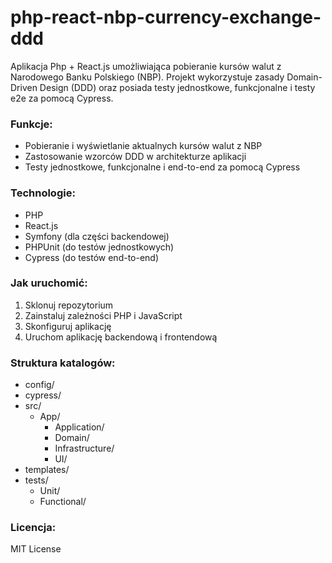 # php-react-nbp-currency-exchange-ddd
Aplikacja Php + React.js umożliwiająca pobieranie kursów walut z Narodowego Banku Polskiego (NBP). Projekt wykorzystuje zasady Domain-Driven Design (DDD) oraz posiada testy jednostkowe, funkcjonalne i testy e2e za pomocą Cypress.

### Funkcje:
- Pobieranie i wyświetlanie aktualnych kursów walut z NBP
- Zastosowanie wzorców DDD w architekturze aplikacji
- Testy jednostkowe, funkcjonalne i end-to-end za pomocą Cypress

### Technologie:
- PHP
- React.js
- Symfony (dla części backendowej)
- PHPUnit (do testów jednostkowych)
- Cypress (do testów end-to-end)

### Jak uruchomić:
1. Sklonuj repozytorium
2. Zainstaluj zależności PHP i JavaScript
3. Skonfiguruj aplikację
4. Uruchom aplikację backendową i frontendową

### Struktura katalogów:
- config/
- cypress/
- src/
    - App/
        - Application/
        - Domain/
        - Infrastructure/
        - UI/
- templates/
- tests/
    - Unit/
    - Functional/

### Licencja:
MIT License
